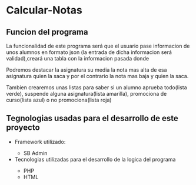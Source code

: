 <h1>Calcular-Notas</h1>
<h2>Funcion del programa</h2>
<p>La funcionalidad de este programa será que el usuario pase informacion de unos alumnos en formato json (la entrada de dicha informacion será validad),creará una tabla con la informacion pasada donde</p>
<p>Podremos destacar la asignatura su media  la nota mas alta de esa asignatura quien la saca y por el contrario la nota mas baja y quien la saca.</p>
<p>Tambien crearemos unas listas para saber si un alumno aprueba todo(lista verde), suspende alguna asignatura(lista amarilla), promociona de curso(lista azul) o no promociona(lista roja)</p>
<h2>Tegnologias usadas para el desarrollo de este proyecto</h2>
<ul>
  <li>Framework utilizado:</li>
  <ul>
    <li>SB Admin</li>
  </ul>
  <li>Tecnologias utilizadas para el desarrollo de la logica del programa</li>
  <ul>
    <li>PHP</li>
    <li>HTML</li>
  </ul>
  
</ul>
